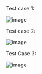 Test case 1: 

![image](https://github.com/user-attachments/assets/01f04f86-c186-435f-9fee-23bd52187d59)

Test case 2:

![image](https://github.com/user-attachments/assets/66e966bf-e0d5-4bf6-bc5e-12548be885a0)

Test Case 3:

![image](https://github.com/user-attachments/assets/c6b55550-471f-415a-a60c-02304d8c0ae6)
